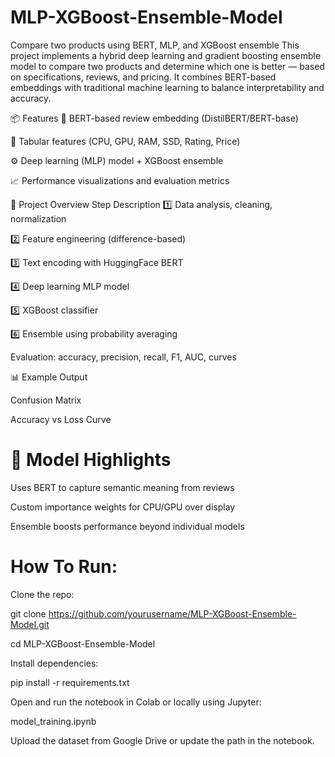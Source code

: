 # MLP-XGBoost-Ensemble-Model
Compare two products using BERT, MLP, and XGBoost ensemble 
This project implements a hybrid deep learning and gradient boosting ensemble model to compare two products and determine which one is better — based on specifications, reviews, and pricing. It combines BERT-based embeddings with traditional machine learning to balance interpretability and accuracy.

📦 Features
🧠 BERT-based review embedding (DistilBERT/BERT-base)

🔢 Tabular features (CPU, GPU, RAM, SSD, Rating, Price)

⚙️ Deep learning (MLP) model + XGBoost ensemble



📈 Performance visualizations and evaluation metrics

🧾 Project Overview
Step	Description
1️⃣	Data analysis, cleaning, normalization

2️⃣	Feature engineering (difference-based)

3️⃣	Text encoding with HuggingFace BERT

4️⃣	Deep learning MLP model

5️⃣	XGBoost classifier

6️⃣	Ensemble using probability averaging

Evaluation: accuracy, precision, recall, F1, AUC, curves


📊 Example Output

Confusion Matrix

Accuracy vs Loss Curve

# 🧠 Model Highlights
Uses BERT to capture semantic meaning from reviews

Custom importance weights for CPU/GPU over display

Ensemble boosts performance beyond individual models

# How To Run:

Clone the repo:

git clone https://github.com/yourusername/MLP-XGBoost-Ensemble-Model.git

cd MLP-XGBoost-Ensemble-Model

Install dependencies:

pip install -r requirements.txt

Open and run the notebook in Colab or locally using Jupyter:

model_training.ipynb

Upload the dataset from Google Drive or update the path in the notebook.


